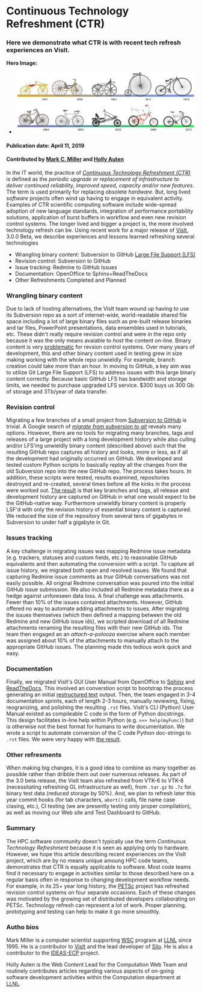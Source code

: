 # Continuous Technology Refreshment (CTR)
### Here we demonstrate what CTR is with recent tech refresh experiences on VisIt.

**Hero Image:**

- <a href='https://raw.githubusercontent.com/betterscientificsoftware/images/blog_svn_gh_migration/Blog_TheGreatMigration_bikes.png'><img src='https://raw.githubusercontent.com/betterscientificsoftware/images/blog_svn_gh_migration/Blog_TheGreatMigration_bikes.png' /></a>

#### Publication date: April 11, 2019

#### Contributed by [Mark C. Miller](https://github.com/markcmiller86) and [Holly Auten](https://github.com/hauten)

In the IT world, the practice of
[*Continuous Technology Refreshment (CTR)*](http://info.alphanumeric.com/blog/benefits-establishing-technology-refresh-cycle)
is defined as the *periodic upgrade or replacement of infrastructure to deliver continued reliability, improved speed,
capacity and/or new features*. The term is used primarily for replacing obsolete *hardware*.
But, long lived *software* projects often wind up having to engage in equivalent activity.
Examples of CTR scientific computing software include wide-spread adoption of new 
language standards, integration of performance portability solutions, application of burst buffers in
workflow and even new revision control systems. The longer lived and bigger a project is, the more
involved technology refresh can be. Using recent work for a major release of
[VisIt](https://wci.llnl.gov/simulation/computer-codes/visit/), 3.0.0 Beta,
we describe experiences and lessons learned refreshing several technologies
* Wrangling binary content: Subversion to GitHub [Large File Support (LFS)](https://www.git-tower.com/learn/git/ebook/en/desktop-gui/advanced-topics/git-lfs)
* Revision control: Subversion to GitHub
* Issue tracking: Redmine to GitHub Issues
* Documentation: OpenOffice to Sphinx+ReadTheDocs
* Other Refreshments Completed and Planned

### Wrangling binary content
Due to lack of hosting alternatives, the VisIt team wound up having to use its Subversion repo as a sort of
internet-wide, world-readable shared file space including a lot of large binary files such as pre-built
release binaries and tar files, PowerPoint presentations, data ensembles used in tutorials, etc. These
didn't really require revision control and were in the repo only because it was the only means avaiable to
*host* the content on-line. Binary content is very
[problematic](https://hackernoon.com/what-should-be-in-version-control-d5f16e9a2bf2)
for revsion control systems. Over many years of development, this and other binary content used in testing grew
in size making working with the whole repo unwieldly. For example, branch creation could take more than
an hour. In moving to GitHub, a key aim was to utilize Git Large File Support (LFS) to address issues
with this large binary content correctly. Because basic GitHub LFS has bandwidth and storage limits, we
needed to purchase upgraded LFS service. $300 buys us 300 Gb of storage and 3Tb/year of data transfer.

### Revision control
Migrating a few branches of a small project from [Subversion to GitHub](https://blog.axosoft.com/migrating-git-svn/)
is trivial. A Google search of
[*migrate from subversion to git*](https://www.google.com/search?q=migrate+from+subversion+to+git&oq=migrate+from+subversion+to+git&aqs=chrome..69i57j0l5.2131j0j8&sourceid=chrome&ie=UTF-8)
reveals many options. However, there are no tools for migrating many branches, tags and releases of a large project
with a long development history while also culling and/or LFS'ing unwieldly binary content (described above)
such that the resulting GitHub repo captures all history and looks, more or less, as if all
the development had originally occurred on GitHub. We developed and tested custom Python scripts to basically
*replay* all the changes from the old Subversion repo into the new GitHub repo. The process takes hours.
In addition, these scripts were tested, results examined, repositories destroyed and re-created, several
times before all the kinks in the process were worked out. [The result](https://github.com/visit-dav/visit)
is that key branches and tags, all release
and development history are captured on GitHub in what one would expect to be the GitHub-native way.
Furthermore unwieldly binary content is properly LSF'd with only the revision history of essential binary
content is captured. We reduced the size of the repository from several tens of gigabytes in Subversion to
under half a gigabyte in Git.

### Issues tracking
A key challenge in migrating issues was mapping Redmine issue metadata
(e.g. trackers, statuses and custom fields, etc.) to reasonable GitHub equivalents and then
automating the conversion with a script. To capture all issue history, we migrated both open and resolved issues.
We found that capturing Redmine issue comments as *true* GitHub conversations was not easily possible. All original
Redmine conversation was poured into the initial GitHub issue submission. We also included all Redmine
metadata there as a hedge against unforeseen data loss. A final challenge was attachments. Fewer than 10% of the
issues contained attachments. However, GitHub offered no way to automate adding attachments to issues.
After migrating the issues themselves (which then defined a mapping between the old
Redmine and new GitHub issue ids), we scripted download of all Redmine attachments renaming
the resulting files with their new GitHub ids. The team then engaged an an *attach-a-polooza* exercise
where each member was assigned about 10% of the attachments to manually attach to the appropriate
GitHub issues. The planning made this tedious work quick and easy.

### Documentation
Finally, we migrated VisIt's GUI User Manual from OpenOffice to
[Sphinx](http://www.sphinx-doc.org/en/master/) and [ReadTheDocs](https://readthedocs.org).
This involved an converstion script to bootstrap the process generating an initial
[restructured text](http://www.sphinx-doc.org/en/master/usage/restructuredtext/basics.html) output. Then, the
team engaged in 3-4 documentation sprints, each of length 2-3 hours, manually reviewing, fixing, reogranizing,
and polishing the resulting `.rst` files. VisIt's CLI (Python) User Manual existed as compileable
C code in the form of Python docstrings. This design facilitates in-line help within Python
(e.g. `>>> help(myFunc)`) but is otherwise not the best format for humans to write documentation. We wrote
a script to automate conversion of the C code Python doc-strings to `.rst` files. We were very happy
with [the result](https://visit-sphinx-github-user-manual.readthedocs.io/en/develop/).

### Other refresments

When making big changes, it is a good idea to combine as many together as possible rather than
dribble them out over numerous releases. As part of the 3.0 beta release, the VisIt team also refreshed
from VTK-6 to VTK-8 (necessitating refreshing GL infrastructure as well), 
from `.tar.gz` to `.7z` for binary test data (reduced storage by 50%). And, we plan to refresh later this
year commit hooks (for tab characters, `abort()` calls, file name case clasing, etc.),
CI testing (we are presently testing only proper compilation), as well as moving our Web site and Test Dashboard
to GitHub.
 
### Summary
The HPC software community doesn't typically use the term *Continuous Technology Refreshment* because it is
seen as applying only to hardware. However, we hope this article describing recent experiences on the VisIt
project, which are by no means unique amoung HPC code teams, demonstrates that CTR is equally applicable to software.
Most code teams find it necessary to engage in activities similar to those described here on a regular basis often
in response to changing development workflow needs.  For example, in its 25+ year long history, the
[PETSc](https://www.mcs.anl.gov/petsc/) project
has refreshed revision control systems on four separate occasions. Each of these changes was motivated by the
growing set of distributed developers collaborating on PETSc. Technology refresh can represent a lot of work.
Proper planning, prototyping and testing can help to make it go more smoothly.

### Autho bios

Mark Miller is a computer scientist supporting [WSC](https://wci.llnl.gov/about-us/weapon-simulation-and-computing)
program at [LLNL](https://www.llnl.gov) since 1995.
He is a contributor to
[VisIt](https://wci.llnl.gov/simulation/computer-codes/visit)
and the lead developer of
[Silo](https://wci.llnl.gov/simulation/computer-codes/silo). He is also a contributor to the
[IDEAS-ECP](https://ideas-productivity.org/ideas-ecp/) project.

Holly Auten is the Web Content Lead for the Computation Web Team and
routinely contributes articles regarding various aspects of on-going software
development activities within the Computation department at [LLNL](https://www.llnl.gov).

<!--
Publish: preview
RSS update: 2019-04-XX
Categories: development
Topics: version control
Tags: bssw-blog-article
Level: 2
Prerequisites: default
Aggregate: none
-->

